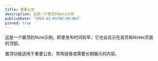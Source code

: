 ```yaml
---
title: 重要公告
description: 这是一个置顶的Note示例
publishDate: "2024-01-01T00:00:00Z"
pinned: true
---
```


这是一个置顶的Note示例。即使发布时间较早，它也会显示在首页和Notes页面的顶部。

置顶功能适用于重要公告、常用链接或需要长期展示的内容。